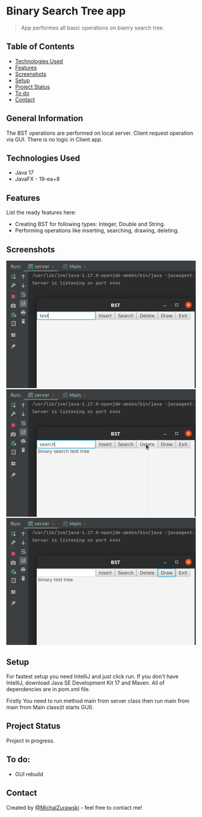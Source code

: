 # Binary Search Tree app
> App performes all basic operations on bianry search tree.

## Table of Contents
* [Technologies Used](#technologies-used)
* [Features](#features)
* [Screenshots](#screenshots)
* [Setup](#setup)
* [Project Status](#project-status)
* [To do](#to-do)
* [Contact](#contact)

## General Information
The BST operations are performed on local server. Client request operation via GUI. There is no logic in Client app.

## Technologies Used
- Java 17
- JavaFX - 19-ea+8


## Features
List the ready features here:
- Creating BST for following types: Integer, Double and String.
- Performing operations like inserting, searching, drawing, deleting.


## Screenshots
![Example screenshot](./img/ss1.png)
![Example screenshot](./img/ss2.png)
![Example screenshot](./img/ss4.png)


## Setup
For fastest setup you need IntelliJ and just click run. If you don't have IntelliJ, download Java SE Development Kit 17 and Maven. All of dependencies are in pom.xml file.

Firstly You need to run method main from server class then run main from main from Main class(it starts GUI).

## Project Status
Project in progress.


## To do:
- GUI rebuild


## Contact
Created by [@MichalZurawski](https://github.com/MichalZurawski02) - feel free to contact me!
